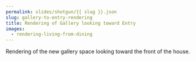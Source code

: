 ```yaml
---
permalink: slides/shotgun/{{ slug }}.json
slug: gallery-to-entry-rendering
title: Rendering of Gallery looking toward Entry
images:
  - rendering-living-from-dining
---
```

Rendering of the new gallery space looking toward the front of the house.